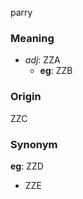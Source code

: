 parry
### Meaning
+ _adj_: ZZA
    + __eg__: ZZB

### Origin

ZZC

### Synonym

__eg__: ZZD

+ ZZE


